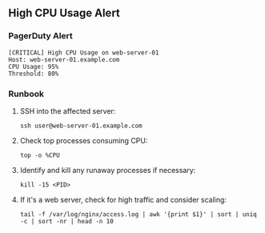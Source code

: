 ## High CPU Usage Alert

### PagerDuty Alert

```
[CRITICAL] High CPU Usage on web-server-01
Host: web-server-01.example.com
CPU Usage: 95%
Threshold: 80%
```

### Runbook

1. SSH into the affected server:
   ```
   ssh user@web-server-01.example.com
   ```

2. Check top processes consuming CPU:
   ```
   top -o %CPU
   ```

3. Identify and kill any runaway processes if necessary:
   ```
   kill -15 <PID>
   ```

4. If it's a web server, check for high traffic and consider scaling:
   ```
   tail -f /var/log/nginx/access.log | awk '{print $1}' | sort | uniq -c | sort -nr | head -n 10
   ```
